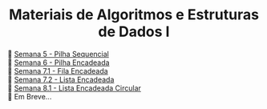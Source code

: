 <h1 align="center"> Materiais de Algoritmos e Estruturas de Dados I </h1>

🔹 [Semana 5 - Pilha Sequencial](./Semana%205%20-%20Pilha%20Sequencial)
<br>🔹 [Semana 6 - Pilha Encadeada](./Semana%206%20-%20Pilha%20Encadeada)
<br>🔹 [Semana 7.1 - Fila Encadeada](./Semana%207.1%20-%20Fila%20Encadeada)
<br>🔹 [Semana 7.2 - Lista Encadeada](./Semana%207.2%20-%20Lista%20Encadeada)
<br>🔹 [Semana 8.1 - Lista Encadeada Circular](./Semana%208.1%20-%20Lista%20Encadeada%20Circular)
<br>🔹 Em Breve...
